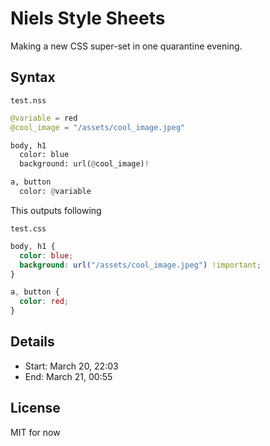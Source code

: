 # Niels Style Sheets

Making a new CSS super-set in one quarantine evening.

## Syntax

`test.nss`
```py
@variable = red
@cool_image = "/assets/cool_image.jpeg"

body, h1
  color: blue
  background: url(@cool_image)!

a, button
  color: @variable
```

This outputs following

`test.css`
```css
body, h1 {
  color: blue;
  background: url("/assets/cool_image.jpeg") !important;
}

a, button {
  color: red;
}
```

## Details

- Start: March 20, 22:03
- End: March 21, 00:55

## License

MIT for now
